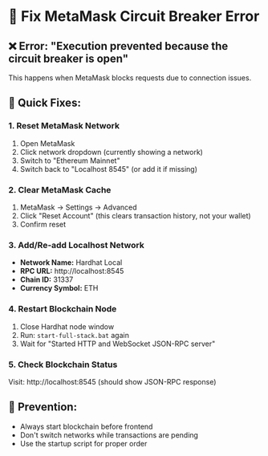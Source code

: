# 🔧 Fix MetaMask Circuit Breaker Error

## **❌ Error:** "Execution prevented because the circuit breaker is open"

This happens when MetaMask blocks requests due to connection issues.

## **🚀 Quick Fixes:**

### **1. Reset MetaMask Network**
1. Open MetaMask
2. Click network dropdown (currently showing a network)
3. Switch to "Ethereum Mainnet"
4. Switch back to "Localhost 8545" (or add it if missing)

### **2. Clear MetaMask Cache**
1. MetaMask → Settings → Advanced
2. Click "Reset Account" (this clears transaction history, not your wallet)
3. Confirm reset

### **3. Add/Re-add Localhost Network**
- **Network Name:** Hardhat Local
- **RPC URL:** http://localhost:8545
- **Chain ID:** 31337
- **Currency Symbol:** ETH

### **4. Restart Blockchain Node**
1. Close Hardhat node window
2. Run: `start-full-stack.bat` again
3. Wait for "Started HTTP and WebSocket JSON-RPC server"

### **5. Check Blockchain Status**
Visit: http://localhost:8545 (should show JSON-RPC response)

## **🎯 Prevention:**
- Always start blockchain before frontend
- Don't switch networks while transactions are pending
- Use the startup script for proper order